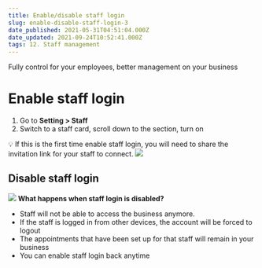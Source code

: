 ```yaml
---
title: Enable/disable staff login
slug: enable-disable-staff-login-3
date_published: 2021-05-31T04:51:04.000Z
date_updated: 2021-09-24T10:52:41.000Z
tags: 12. Staff management
---
```


Fully control for your employees, better management on your business 

# Enable staff login

1. Go to **Setting > Staff**
2. Switch to a staff card, scroll down to the **<Control>** section, turn on **<Enable staff login>**

💡 If this is the first time enable staff login, you will need to share the invitation link for your staff to connect.
![](__GHOST_URL__/content/images/2021/05/staff_login.gif)
## Disable staff login 
![](__GHOST_URL__/content/images/2021/09/CleanShot-2021-09-14-at-14.40.16.gif)
**What happens when staff login is disabled?**

- Staff will not be able to access the business anymore.
- If the staff is logged in from other devices, the account will be forced to logout
- The appointments that have been set up for that staff will remain in your business
- You can enable staff login back anytime
